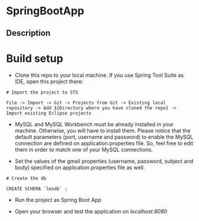 # SpringBootApp

## Description

# Build setup

- Clone this repo to your local machine. If you use Spring Tool Suite as IDE, open this project there:

```
# Import the project to STS

File -> Import -> Git -> Projects from Git -> Existing local repository -> Add ${Directory where you have cloned the repo} -> Import existing Eclipse projects
```

- MySQL and MySQL Workbench must be already installed in your machine. Otherwise, you will have to install them. Please notice that the default parameters (port, username and password) to enable the MySQL connection are defined on application.properties file. So, feel free to edit them in order to match one of your MySQL connections.

- Set the values of the gmail properties (username, password, subject and body) specified on application.properties file as well.

```
# Create the db

CREATE SCHEMA `lmsdb` ;
```

- Run the project as Spring Boot App

- Open your browser and test the application on *localhost:8080*
